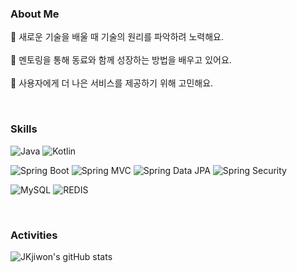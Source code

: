### About Me
🔭 새로운 기술을 배울 때 기술의 원리를 파악하려 노력해요.<br/>  
👯 멘토링을 통해 동료와 함께 성장하는 방법을 배우고 있어요.<br/>     
🤔 사용자에게 더 나은 서비스를 제공하기 위해 고민해요.<br/>      

<br/>

### Skills
![Java](https://img.shields.io/badge/-Java-007396?logo=JAVA&logoColor=white)
![Kotlin](https://img.shields.io/badge/-Kotlin-7F52FF?logo=KOTLIN&logoColor=white)

![Spring Boot](https://img.shields.io/badge/-Spring%20Boot-6DB33F?logo=spring%20boot&logoColor=white)
![Spring MVC](https://img.shields.io/badge/-Spring%20MVC-6DB33F)
![Spring Data JPA](https://img.shields.io/badge/-Spring%20Data%20JPA-6DB33F?)
![Spring Security](https://img.shields.io/badge/-Spring%20Security-6DB33F?)

![MySQL](https://img.shields.io/badge/-MySQL-3F678D?logo=mysql&logoColor=white)
![REDIS](https://img.shields.io/badge/-Redis-DC382D?logo=redis&logoColor=white)


<br/>

### Activities  
  ![JKjiwon's gitHub stats](https://github-readme-stats.vercel.app/api?username=JKjiwon&show_icons=true&theme=radical)
  
